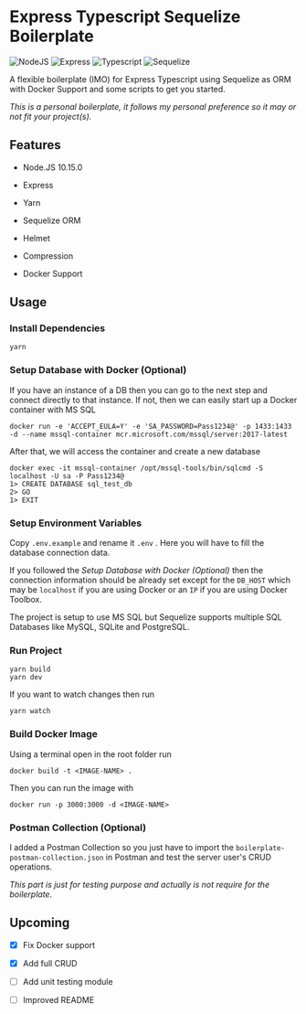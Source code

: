 # Express Typescript Sequelize Boilerplate

![NodeJS](https://d2eip9sf3oo6c2.cloudfront.net/tags/images/000/000/256/square_128/nodejslogo.png) ![Express](http://appi.ly/images/tech-small/express.png) ![Typescript](https://releasebutler.now.sh/images/typescript.png) ![Sequelize](https://d2eip9sf3oo6c2.cloudfront.net/tags/images/000/001/101/square_128/sequelizelogo.png)

A flexible boilerplate (IMO) for Express Typescript using Sequelize as ORM with Docker Support and some scripts to get you started.

  

*This is a personal boilerplate, it follows my personal preference so it may or not fit your project(s).*

  

## Features

  

- Node.JS 10.15.0

- Express

- Yarn

- Sequelize ORM

- Helmet

- Compression

- Docker Support

  

## Usage

### Install Dependencies

    yarn

### Setup Database with Docker (Optional)

If you have an instance of a DB then you can go to the next step and connect directly to that instance. If not, then we can easily start up a Docker container with MS SQL

    docker run -e 'ACCEPT_EULA=Y' -e 'SA_PASSWORD=Pass1234@' -p 1433:1433 -d --name mssql-container mcr.microsoft.com/mssql/server:2017-latest

After that, we will access the container and create a new database

    docker exec -it mssql-container /opt/mssql-tools/bin/sqlcmd -S localhost -U sa -P Pass1234@
    1> CREATE DATABASE sql_test_db
    2> GO
    1> EXIT

### Setup Environment Variables

Copy  `.env.example`  and rename it  `.env` . Here you will have to fill the database connection data. 

If you followed the *Setup Database with Docker (Optional)* then the connection information should be already set except for the `DB_HOST` which may be `localhost` if you are using Docker or an `IP` if you are using Docker Toolbox.

The project is setup to use MS SQL but Sequelize supports multiple SQL Databases like MySQL, SQLite and PostgreSQL.

### Run Project 

    yarn build
    yarn dev

If you want to watch changes then run

    yarn watch

### Build Docker Image

Using a terminal open in the root folder run

    docker build -t <IMAGE-NAME> .

Then you can run the image with

    docker run -p 3000:3000 -d <IMAGE-NAME>

### Postman Collection (Optional)

I added a Postman Collection so you just have to import the `boilerplate-postman-collection.json` in Postman and test the server user's CRUD operations.

*This part is just for testing purpose and actually is not require for the boilerplate.*

## Upcoming

- [x] Fix Docker support
- [x] Add full CRUD
- [ ] Add unit testing module
- [ ] Improved README
 
